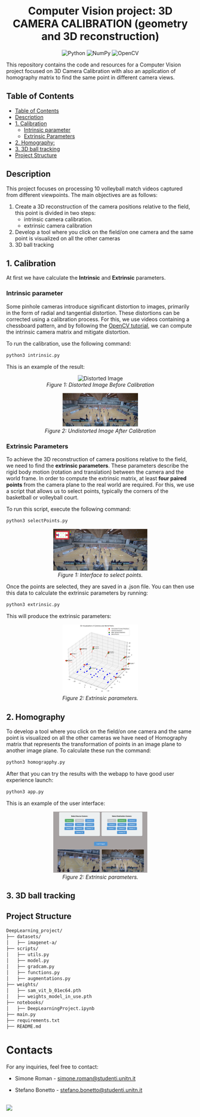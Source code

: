 <div align="center">
  <h1 style="border-bottom: none;">Computer Vision project: 3D CAMERA CALIBRATION (geometry and 3D reconstruction)</h1>
  <img src="https://img.shields.io/badge/python-3670A0?style=flat&logo=python&logoColor=ffdd54" alt="Python"/>
  <img src="https://img.shields.io/badge/Numpy-013243?style=flat&logo=numpy&logoColor=white" alt="NumPy"/>
  <img src="https://img.shields.io/badge/OpenCV-5C3EE8?style=flat&logo=opencv&logoColor=white" alt="OpenCV"/>
</div>


This repository contains the code and resources for a Computer Vision project focused on 3D Camera Calibration with also an application of homography matrix to find the same point in different camera views.

## Table of Contents

- [Table of Contents](#table-of-contents)
- [Description](#description)
- [1. Calibration](#1-calibration)
  - [Intrinsic parameter](#intrinsic-parameter)
  - [Extrinsic Parameters](#extrinsic-parameters)
- [2. Homography:](#2-homography)
- [3. 3D ball tracking](#3-3d-ball-tracking)
- [Project Structure](#project-structure)

## Description

This project focuses on processing 10 volleyball match videos captured from different viewpoints. The main objectives are as follows:
 1. Create a 3D reconstruction of the camera positions relative to the field, this point is divided in two steps:
    - intrinsic camera calibration. 
    - extrinsic camera calibration
 2. Develop a tool where you click on the field/on one camera and the same point is visualized on all the other cameras
 3. 3D ball tracking

## 1. Calibration

At first we have calculate the **Intrinsic** and **Extrinsic** parameters.

### Intrinsic parameter

Some pinhole cameras introduce significant distortion to images, primarily in the form of radial and tangential distortion. These distortions can be corrected using a calibration process. For this, we use videos containing a chessboard pattern, and by following the [OpenCV tutorial](https://docs.opencv.org/4.x/dc/dbb/tutorial_py_calibration.html), we can compute the intrinsic camera matrix and mitigate distortion.

To run the calibration, use the following command:

```bash
python3 intrinsic.py
```

This is an example of the result:

<p align="center"> 
  <img src="data/images/distorted/cam_2.png" alt="Distorted Image" width="40%"/> <br> <i>Figure 1: Distorted Image Before Calibration</i> 
</p> 
<p align="center"> 
  <img src="data/images/undistorted/cam_2.png" alt="Undistorted Image" width="40%"/> <br> <i>Figure 2: Undistorted Image After Calibration</i> 
</p> 


### Extrinsic Parameters

To achieve the 3D reconstruction of camera positions relative to the field, we need to find the **extrinsic parameters**. These parameters describe the rigid body motion (rotation and translation) between the camera and the world frame. In order to compute the extrinsic matrix, at least **four paired points** from the camera plane to the real world are required. For this, we use a script that allows us to select points, typically the corners of the basketball or volleyball court.

To run this script, execute the following command:

```bash
python3 selectPoints.py
```
<p align="center"> <img src="data/images/exampleSelectPoints.png" alt="Distorted Image" width="50%"/> <br> <i>Figure 1: Interface to select points.</i> </p>
Once the points are selected, they are saved in a .json file. You can then use this data to calculate the extrinsic parameters by running:

```bash
python3 extrinsic.py
```

This will produce the extrinsic parameters:

<p align="center"> 
  <img src="data/images/exampleExtrinsic.png" alt="Extrinsic Parameters" width="40%"/> <br> <i>Figure 2: Extrinsic parameters.</i> 
</p> 


## 2. Homography

To develop a tool where you click on the field/on one camera and the same point is visualized on all the other cameras we have need of Homography matrix that represents the transformation of points in an image plane to another image plane. To calculate these run the command:

```bash
python3 homograpphy.py
```

After that you can try the results with the webapp to have good user experience launch:

```bash
python3 app.py
```

This is an example of the user interface:
<p align="center"> 
  <img src="data/images/exampleUserInterface.png" alt="Extrinsic Parameters" width="50%"/> <br> <i>Figure 2: Extrinsic parameters.</i> 
</p> 

## 3. 3D ball tracking

## Project Structure

```
DeepLearning_project/
├── datasets/
│   ├── imagenet-a/
├── scripts/
│   ├── utils.py
│   ├── model.py
│   ├── gradcam.py
│   ├── functions.py
│   ├── augmentations.py
├── weights/
│   ├── sam_vit_b_01ec64.pth
│   ├── weights_model_in_use.pth
├── notebooks/
│   ├── DeepLearningProject.ipynb
├── main.py
├── requirements.txt
├── README.md
```

# Contacts
For any inquiries, feel free to contact:

- Simone Roman - [simone.roman@studenti.unitn.it](mailto:simone.roman@studenti.unitn.it)

- Stefano Bonetto - [stefano.bonetto@studenti.unitn.it](mailto:stefano.bonetto@studenti.unitn.it)

<br>

<div>
    <a href="https://www.unitn.it/">
        <img src="https://ing-gest.disi.unitn.it/wp-content/uploads/2022/11/marchio_disi_bianco_vert_eng-1024x295.png" width="400px">
    </a>
</div>
